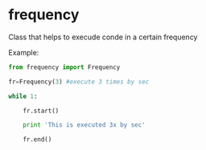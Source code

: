 frequency
=========

Class that helps to execude conde in a certain frequency

Example:

````python
from frequency import Frequency

fr=Frequency(3) #execute 3 times by sec

while 1:

	fr.start()

	print 'This is executed 3x by sec'

	fr.end()
````